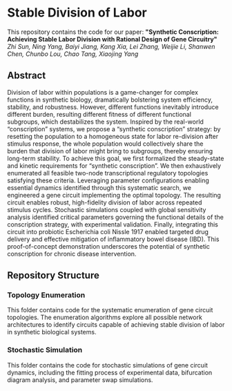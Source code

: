 # Stable Division of Labor

This repository contains the code for our paper:
**"Synthetic Conscription: Achieving Stable Labor Division with Rational Design of Gene Circuitry"**
*Zhi Sun, Ning Yang, Baiyi Jiang, Kang Xia, Lei Zhang, Weijie Li, Shanwen Chen, Chunbo Lou, Chao Tang, Xiaojing Yang*

## Abstract
Division of labor within populations is a game-changer for complex functions in synthetic biology, dramatically bolstering system efficiency, stability, and robustness. However, different functions inevitably introduce different burden, resulting different fitness of different functional subgroups, which destabilizes the system. Inspired by the real-world “conscription” systems, we propose a “synthetic conscription” strategy: by resetting the population to a homogeneous state for labor re-division after stimulus response, the whole population would collectively share the burden that division of labor might bring to subgroups, thereby ensuring long-term stability. To achieve this goal, we first formalized the steady-state and kinetic requirements for “synthetic conscription”. We then exhaustively enumerated all feasible two-node transcriptional regulatory topologies satisfying these criteria. Leveraging parameter configurations enabling essential dynamics identified through this systematic search, we engineered a gene circuit implementing the optimal topology. The resulting circuit enables robust, high-fidelity division of labor across repeated stimulus cycles. Stochastic simulations coupled with global sensitivity analysis identified critical parameters governing the functional details of the conscription strategy, with experimental validation. Finally, integrating this circuit into probiotic Escherichia coli Nissle 1917 enabled targeted drug delivery and effective mitigation of inflammatory bowel disease (IBD). This proof-of-concept demonstration underscores the potential of synthetic conscription for chronic disease intervention.

## Repository Structure

### Topology Enumeration
This folder contains code for the systematic enumeration of gene circuit topologies. The enumeration algorithms explore all possible network architectures to identify circuits capable of achieving stable division of labor in synthetic biological systems.

### Stochastic Simulation
This folder contains the code for stochastic simulations of gene circuit dynamics, including the fitting process of experimental data, bifurcation diagram analysis, and parameter swap simulations.

